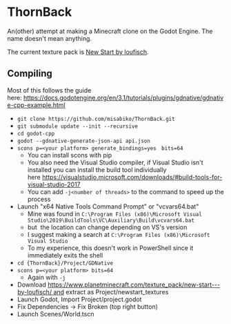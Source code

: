 # ThornBack

An(other) attempt at making a Minecraft clone on the Godot Engine.
The name doesn't mean anything.

The current texture pack is [New Start by loufisch](https://www.planetminecraft.com/texture_pack/new-start---by-loufisch/).

## Compiling
Most of this follows the guide here: https://docs.godotengine.org/en/3.1/tutorials/plugins/gdnative/gdnative-cpp-example.html

- `git clone https://github.com/misabiko/ThornBack.git`
- `git submodule update --init --recursive`
- `cd godot-cpp`
- `godot --gdnative-generate-json-api api.json`
- `scons p=<your platform> generate_bindings=yes　bits=64`
    - You can install scons with pip
    - You also need the Visual Studio compiler, if Visual Studio isn't installed you can install the build tool individually here https://visualstudio.microsoft.com/downloads/#build-tools-for-visual-studio-2017
    - You can add `-j<number of threads>` to the command to speed up the process
- Launch "x64 Native Tools Command Prompt" or "vcvars64.bat"
    - Mine was found in `C:\Program Files (x86)\Microsoft Visual Studio\2019\BuildTools\VC\Auxiliary\Build\vcvars64.bat`
    - but  the location can change depending on VS's version
    - I suggest making a search at `C:\Program Files (x86)\Microsoft Visual Studio`
    - To my experience, this doesn't work in PowerShell since it immediately exits the shell
- `cd {ThornBack}/Project/GDNative`
- `scons p=<your platform> bits=64`
    - Again with `-j`
- Download https://www.planetminecraft.com/texture_pack/new-start---by-loufisch/ and extract as Project/newstart_textures
- Launch Godot, Import Project/project.godot
- Fix Dependencies → Fix Broken (top right button)
- Launch Scenes/World.tscn